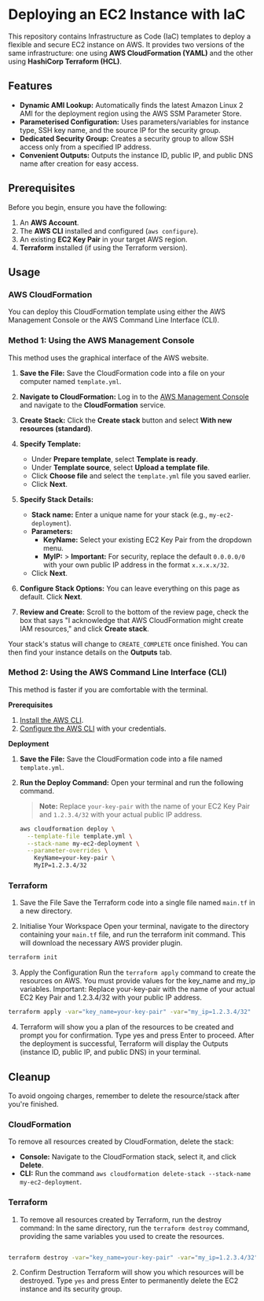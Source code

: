 # Deploying an EC2 Instance with IaC

This repository contains Infrastructure as Code (IaC) templates to deploy a flexible and secure EC2 instance on AWS. It provides two versions of the same infrastructure: one using **AWS CloudFormation (YAML)** and the other using **HashiCorp Terraform (HCL)**.



## Features

* **Dynamic AMI Lookup:** Automatically finds the latest Amazon Linux 2 AMI for the deployment region using the AWS SSM Parameter Store.
* **Parameterised Configuration:** Uses parameters/variables for instance type, SSH key name, and the source IP for the security group.
* **Dedicated Security Group:** Creates a security group to allow SSH access only from a specified IP address.
* **Convenient Outputs:** Outputs the instance ID, public IP, and public DNS name after creation for easy access.



## Prerequisites

Before you begin, ensure you have the following:

1.  An **AWS Account**.
2.  The **AWS CLI** installed and configured (`aws configure`).
3.  An existing **EC2 Key Pair** in your target AWS region.
4.  **Terraform** installed (if using the Terraform version).



## Usage

### AWS CloudFormation

You can deploy this CloudFormation template using either the AWS Management Console or the AWS Command Line Interface (CLI).


### Method 1: Using the AWS Management Console

This method uses the graphical interface of the AWS website.

1.  **Save the File:** Save the CloudFormation code into a file on your computer named `template.yml`.

2.  **Navigate to CloudFormation:** Log in to the [AWS Management Console](https://aws.amazon.com/console/) and navigate to the **CloudFormation** service.

3.  **Create Stack:** Click the **Create stack** button and select **With new resources (standard)**.

4.  **Specify Template:**
    * Under **Prepare template**, select **Template is ready**.
    * Under **Template source**, select **Upload a template file**.
    * Click **Choose file** and select the `template.yml` file you saved earlier.
    * Click **Next**.

5.  **Specify Stack Details:**
    * **Stack name:** Enter a unique name for your stack (e.g., `my-ec2-deployment`).
    * **Parameters:**
        * **KeyName:** Select your existing EC2 Key Pair from the dropdown menu.
        * **MyIP:** > **Important:** For security, replace the default `0.0.0.0/0` with your own public IP address in the format `x.x.x.x/32`.
    * Click **Next**.

6.  **Configure Stack Options:** You can leave everything on this page as default. Click **Next**.

7.  **Review and Create:** Scroll to the bottom of the review page, check the box that says "I acknowledge that AWS CloudFormation might create IAM resources," and click **Create stack**.

Your stack's status will change to `CREATE_COMPLETE` once finished. You can then find your instance details on the **Outputs** tab.


### Method 2: Using the AWS Command Line Interface (CLI)

This method is faster if you are comfortable with the terminal.

**Prerequisites**

1.  [Install the AWS CLI](https://aws.amazon.com/cli/).
2.  [Configure the AWS CLI](https://docs.aws.amazon.com/cli/latest/userguide/cli-configure-quickstart.html) with your credentials.

**Deployment**

1.  **Save the File:** Save the CloudFormation code into a file named `template.yml`.

2.  **Run the Deploy Command:** Open your terminal and run the following command.
    
    > **Note:** Replace `your-key-pair` with the name of your EC2 Key Pair and `1.2.3.4/32` with your actual public IP address.

    ```sh
    aws cloudformation deploy \
      --template-file template.yml \
      --stack-name my-ec2-deployment \
      --parameter-overrides \
        KeyName=your-key-pair \
        MyIP=1.2.3.4/32
    ```

### Terraform

1. Save the File
Save the Terraform code into a single file named `main.tf` in a new directory.

2. Initialise Your Workspace
Open your terminal, navigate to the directory containing your `main.tf` file, and run the terraform init command. This will download the necessary AWS provider plugin.

```Bash
terraform init
```

3. Apply the Configuration
   Run the `terraform apply` command to create the resources on AWS. You must provide values for the key_name and my_ip variables.
   Important: Replace your-key-pair with the name of your actual EC2 Key Pair and 1.2.3.4/32 with your public IP address.
```Bash
terraform apply -var="key_name=your-key-pair" -var="my_ip=1.2.3.4/32"
```

4. Terraform will show you a plan of the resources to be created and prompt you for confirmation. Type yes and press Enter to proceed.
   After the deployment is successful, Terraform will display the Outputs (instance ID, public IP, and public DNS) in your terminal.


## Cleanup
To avoid ongoing charges, remember to delete the resource/stack after you're finished.

### CloudFormation

To remove all resources created by CloudFormation, delete the stack:

* **Console:** Navigate to the CloudFormation stack, select it, and click **Delete**.
* **CLI:** Run the command `aws cloudformation delete-stack --stack-name my-ec2-deployment`.

### Terraform

1. To remove all resources created by Terraform, run the destroy command:
   In the same directory, run the `terraform destroy` command, providing the same variables you used to create the resources.

```Bash

terraform destroy -var="key_name=your-key-pair" -var="my_ip=1.2.3.4/32"
```

2. Confirm Destruction
   Terraform will show you which resources will be destroyed. Type `yes` and press Enter to permanently delete the EC2 instance and its security group.





